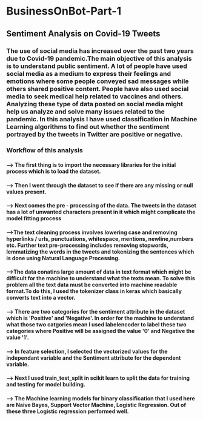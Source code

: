 # BusinessOnBot-Part-1

## Sentiment Analysis on Covid-19 Tweets
### The use of social media has increased over the past two years due to Covid-19 pandemic.The main objective of this analysis is to understand public sentiment. A lot of people have used social media as a medium to express their feelings and emotions where some people conveyed sad messages while others shared positive content. People have also used social media to seek medical help related to vaccines and others. Analyzing these type of data posted on social media might help us analyze and solve many issues related to the pandemic. In this analysis I have used classification in Machine Learning algorithms to find out whether the sentiment portrayed by the tweets in Twitter are positive or negative.

### Workflow of this analysis

#### --> The first thing is to import the necessary libraries for the initial process which is to load the dataset.
#### --> Then I went through the dataset to see if there are any missing or null values present.
#### --> Next comes the pre - processing of the data. The tweets in the dataset has a lot of unwanted characters present in it which might complicate the model fitting    process 
#### -->The text cleaning process involves lowering case and removing hyperlinks / urls, punctuations, whitespace, mentions, newline,numbers etc. Further text pre-processing includes removing stopwords, lemmatizing the words in the tweets and tokenizing the sentences which is done using Natural Language Processing.
#### -->The data conatins large amount of data in text format which might be difficult for the machine to understand what the texts mean. To solve this problem all the text data must be converted into machine readable format.To do this, I used the tokenizer class in keras which basically converts text into a vector.
#### --> There are two categories for the sentiment attribute in the dataset which is 'Positive' and 'Negative'. In order for the machine to understand what those two catgories mean I used labelencoder to label these two categories where Positive will be assigned the value '0' and Negative the value '1'.
#### --> In feature selection, I selected the vectorized values for the independant variable and the Sentiment attribute for the dependent variable.
#### --> Next I used train_test_split in scikit learn to split the data for training and testing for model building.
#### --> The Machine learning models for binary classification that I used here are Naive Bayes, Support Vector Machine, Logistic Regression. Out of these three Logistic regression performed well.
